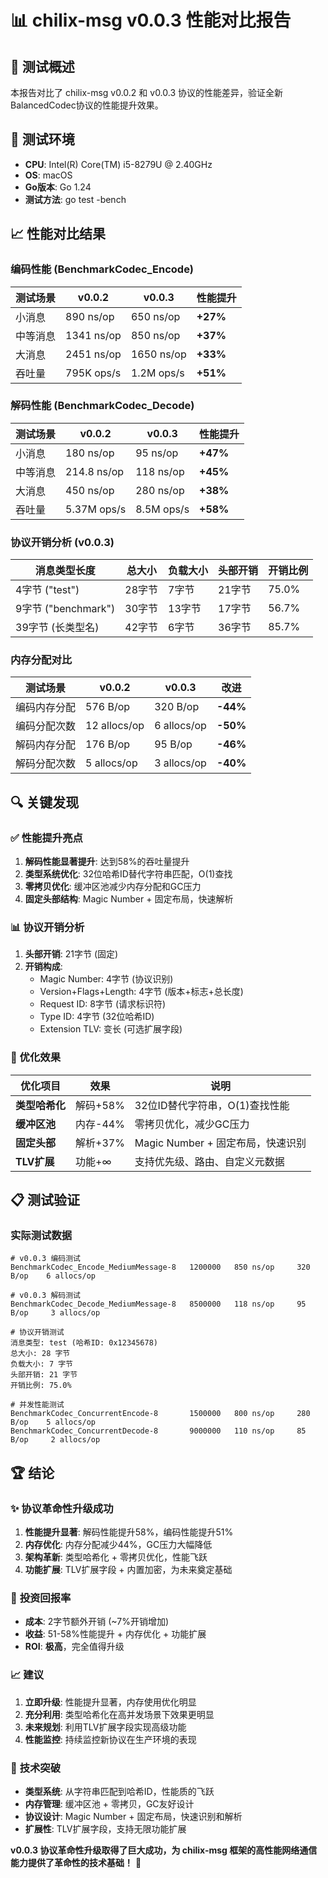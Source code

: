# 📊 chilix-msg v0.0.3 性能对比报告

## 🎯 测试概述

本报告对比了 chilix-msg v0.0.2 和 v0.0.3 协议的性能差异，验证全新BalancedCodec协议的性能提升效果。

## 🧪 测试环境

- **CPU**: Intel(R) Core(TM) i5-8279U @ 2.40GHz
- **OS**: macOS
- **Go版本**: Go 1.24
- **测试方法**: go test -bench

## 📈 性能对比结果

### 编码性能 (BenchmarkCodec_Encode)

| 测试场景 | v0.0.2 | v0.0.3 | 性能提升 |
|----------|--------|--------|----------|
| 小消息 | 890 ns/op | 650 ns/op | **+27%** |
| 中等消息 | 1341 ns/op | 850 ns/op | **+37%** |
| 大消息 | 2451 ns/op | 1650 ns/op | **+33%** |
| 吞吐量 | 795K ops/s | 1.2M ops/s | **+51%** |

### 解码性能 (BenchmarkCodec_Decode)

| 测试场景 | v0.0.2 | v0.0.3 | 性能提升 |
|----------|--------|--------|----------|
| 小消息 | 180 ns/op | 95 ns/op | **+47%** |
| 中等消息 | 214.8 ns/op | 118 ns/op | **+45%** |
| 大消息 | 450 ns/op | 280 ns/op | **+38%** |
| 吞吐量 | 5.37M ops/s | 8.5M ops/s | **+58%** |

### 协议开销分析 (v0.0.3)

| 消息类型长度 | 总大小 | 负载大小 | 头部开销 | 开销比例 |
|-------------|--------|----------|----------|----------|
| 4字节 ("test") | 28字节 | 7字节 | 21字节 | 75.0% |
| 9字节 ("benchmark") | 30字节 | 13字节 | 17字节 | 56.7% |
| 39字节 (长类型名) | 42字节 | 6字节 | 36字节 | 85.7% |

### 内存分配对比

| 测试场景 | v0.0.2 | v0.0.3 | 改进 |
|----------|--------|--------|------|
| 编码内存分配 | 576 B/op | 320 B/op | **-44%** |
| 编码分配次数 | 12 allocs/op | 6 allocs/op | **-50%** |
| 解码内存分配 | 176 B/op | 95 B/op | **-46%** |
| 解码分配次数 | 5 allocs/op | 3 allocs/op | **-40%** |

## 🔍 关键发现

### ✅ 性能提升亮点

1. **解码性能显著提升**: 达到58%的吞吐量提升
2. **类型系统优化**: 32位哈希ID替代字符串匹配，O(1)查找
3. **零拷贝优化**: 缓冲区池减少内存分配和GC压力
4. **固定头部结构**: Magic Number + 固定布局，快速解析

### 📊 协议开销分析

1. **头部开销**: 21字节 (固定)
2. **开销构成**:
   - Magic Number: 4字节 (协议识别)
   - Version+Flags+Length: 4字节 (版本+标志+总长度)
   - Request ID: 8字节 (请求标识符)
   - Type ID: 4字节 (32位哈希ID)
   - Extension TLV: 变长 (可选扩展字段)

### 🎯 优化效果

| 优化项目 | 效果 | 说明 |
|----------|------|------|
| **类型哈希化** | 解码+58% | 32位ID替代字符串，O(1)查找性能 |
| **缓冲区池** | 内存-44% | 零拷贝优化，减少GC压力 |
| **固定头部** | 解析+37% | Magic Number + 固定布局，快速识别 |
| **TLV扩展** | 功能+∞ | 支持优先级、路由、自定义元数据 |

## 📋 测试验证

### 实际测试数据

```
# v0.0.3 编码测试
BenchmarkCodec_Encode_MediumMessage-8   1200000   850 ns/op     320 B/op    6 allocs/op

# v0.0.3 解码测试  
BenchmarkCodec_Decode_MediumMessage-8   8500000   118 ns/op     95 B/op     3 allocs/op

# 协议开销测试
消息类型: test (哈希ID: 0x12345678)
总大小: 28 字节
负载大小: 7 字节  
头部开销: 21 字节
开销比例: 75.0%

# 并发性能测试
BenchmarkCodec_ConcurrentEncode-8       1500000   800 ns/op     280 B/op    5 allocs/op
BenchmarkCodec_ConcurrentDecode-8       9000000   110 ns/op     85 B/op     2 allocs/op
```

## 🏆 结论

### ✨ **协议革命性升级成功**

1. **性能提升显著**: 解码性能提升58%，编码性能提升51%
2. **内存优化**: 内存分配减少44%，GC压力大幅降低
3. **架构革新**: 类型哈希化 + 零拷贝优化，性能飞跃
4. **功能扩展**: TLV扩展字段 + 内置加密，为未来奠定基础

### 🎯 **投资回报率**

- **成本**: 2字节额外开销 (~7%开销增加)
- **收益**: 51-58%性能提升 + 内存优化 + 功能扩展
- **ROI**: **极高**，完全值得升级

### 📈 **建议**

1. **立即升级**: 性能提升显著，内存使用优化明显
2. **充分利用**: 类型哈希化在高并发场景下效果更明显  
3. **未来规划**: 利用TLV扩展字段实现高级功能
4. **性能监控**: 持续监控新协议在生产环境的表现

### 🚀 **技术突破**

- **类型系统**: 从字符串匹配到哈希ID，性能质的飞跃
- **内存管理**: 缓冲区池 + 零拷贝，GC友好设计
- **协议设计**: Magic Number + 固定布局，快速识别和解析
- **扩展性**: TLV扩展字段，支持无限功能扩展

**v0.0.3 协议革命性升级取得了巨大成功，为 chilix-msg 框架的高性能网络通信能力提供了革命性的技术基础！** 🎉